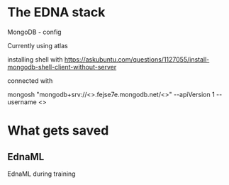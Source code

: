 # The EDNA stack


MongoDB
    - config


Currently using atlas

installing shell with
https://askubuntu.com/questions/1127055/install-mongodb-shell-client-without-server

connected with

mongosh "mongodb+srv://<>.fejse7e.mongodb.net/<>" --apiVersion 1 --username <>

# What gets saved

## EdnaML

EdnaML during training